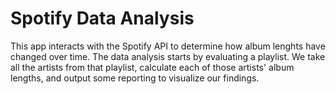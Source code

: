 # Spotify Data Analysis
This app interacts with the Spotify API to determine how album lenghts have changed over time. The data analysis starts by evaluating a playlist. We take all the artists from that playlist, calculate each of those artists' album lengths, and output some reporting to visualize our findings.
